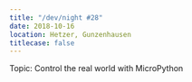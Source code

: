 ```yaml
---
title: "/dev/night #28"
date: 2018-10-16
location: Hetzer, Gunzenhausen
titlecase: false
---
```


Topic: Control the real world with MicroPython

